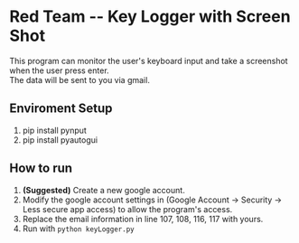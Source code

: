 # Red Team -- Key Logger with Screen Shot
This program can monitor the user's keyboard input and take a screenshot when the user press enter.  
The data will be sent to you via gmail.
## Enviroment Setup
1. pip install pynput  
2. pip install pyautogui

## How to run
1. **(Suggested)** Create a new google account.  
2. Modify the google account settings in (Google Account -> Security -> Less secure app access) to allow the program's access.  
3. Replace the email information in line 107, 108, 116, 117 with yours.  
4. Run with ```python keyLogger.py```
